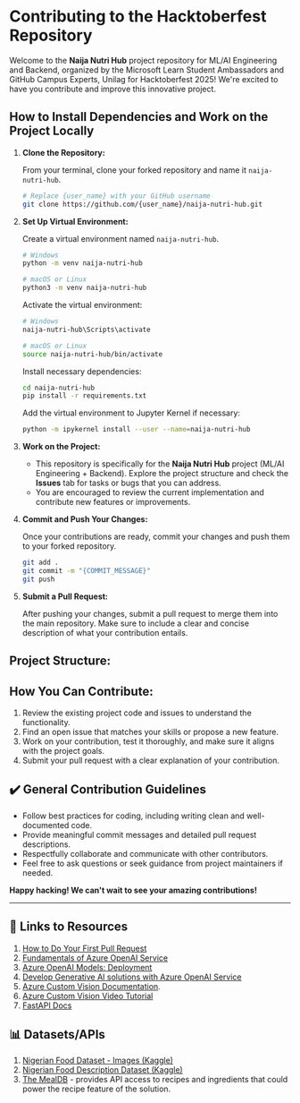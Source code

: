 # Contributing to the Hacktoberfest Repository

Welcome to the **Naija Nutri Hub** project repository for ML/AI Engineering and Backend, organized by the Microsoft Learn Student Ambassadors and GitHub Campus Experts, Unilag for Hacktoberfest 2025! We're excited to have you contribute and improve this innovative project.

## How to Install Dependencies and Work on the Project Locally

1. **Clone the Repository:**

   From your terminal, clone your forked repository and name it `naija-nutri-hub`.

   ```bash
   # Replace {user_name} with your GitHub username
   git clone https://github.com/{user_name}/naija-nutri-hub.git
   ```

2. **Set Up Virtual Environment:**

   Create a virtual environment named `naija-nutri-hub`.

   ```bash
   # Windows
   python -m venv naija-nutri-hub

   # macOS or Linux
   python3 -m venv naija-nutri-hub
   ```

   Activate the virtual environment:

   ```bash
   # Windows
   naija-nutri-hub\Scripts\activate

   # macOS or Linux
   source naija-nutri-hub/bin/activate
   ```

   Install necessary dependencies:

   ```bash
   cd naija-nutri-hub
   pip install -r requirements.txt
   ```

   Add the virtual environment to Jupyter Kernel if necessary:

   ```bash
   python -m ipykernel install --user --name=naija-nutri-hub
   ```

3. **Work on the Project:**

   - This repository is specifically for the **Naija Nutri Hub** project (ML/AI Engineering + Backend). Explore the project structure and check the **Issues** tab for tasks or bugs that you can address. 
   - You are encouraged to review the current implementation and contribute new features or improvements.

4. **Commit and Push Your Changes:**

   Once your contributions are ready, commit your changes and push them to your forked repository.

   ```bash
   git add .
   git commit -m "{COMMIT_MESSAGE}"
   git push
   ```

5. **Submit a Pull Request:**

   After pushing your changes, submit a pull request to merge them into the main repository. Make sure to include a clear and concise description of what your contribution entails.

## Project Structure:


## How You Can Contribute:

1. Review the existing project code and issues to understand the functionality.
2. Find an open issue that matches your skills or propose a new feature.
3. Work on your contribution, test it thoroughly, and make sure it aligns with the project goals.
4. Submit your pull request with a clear explanation of your contribution.

## ✔️ General Contribution Guidelines

- Follow best practices for coding, including writing clean and well-documented code.
- Provide meaningful commit messages and detailed pull request descriptions.
- Respectfully collaborate and communicate with other contributors.
- Feel free to ask questions or seek guidance from project maintainers if needed.

**Happy hacking! We can't wait to see your amazing contributions!**

---

## 🔗 Links to Resources

1. [How to Do Your First Pull Request](https://youtu.be/nkuYH40cjo4?si=Cb6U2EKVR_Ns4RLw)
2. [Fundamentals of Azure OpenAI Service](https://learn.microsoft.com/en-us/training/modules/explore-azure-openai/?wt.mc_id=studentamb_217190)
3. [Azure OpenAI Models: Deployment](https://learn.microsoft.com/azure/ai-services/openai/how-to/working-with-models?tabs=powershell?wt.mc_id=studentamb_217190)
4. [Develop Generative AI solutions with Azure OpenAI Service](https://learn.microsoft.com/en-us/training/paths/develop-ai-solutions-azure-openai/?wt.mc_id=studentamb_217190)
5. [Azure Custom Vision Documentation](https://learn.microsoft.com/en-us/azure/ai-services/custom-vision-service/quickstarts/image-classification?tabs=windows%2Cvisual-studio&pivots=programming-language-python).
6. [Azure Custom Vision Video Tutorial](https://www.youtube.com/watch?v=PSHZJC1VvvI)
7. [FastAPI Docs](https://fastapi.tiangolo.com/tutorial/)

## 📊 Datasets/APIs
1. [Nigerian Food Dataset - Images (Kaggle)](https://www.kaggle.com/datasets/elinteerie/nigeria-food-ai-dataset/data)
2. [Nigerian Food Description Dataset (Kaggle)](https://www.kaggle.com/datasets/franklycypher/nigerian-foods)
3. [The MealDB](https://www.themealdb.com/) - provides API access to recipes and ingredients that could power the recipe feature of the solution. 
